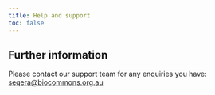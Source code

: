 ```yaml
---
title: Help and support
toc: false
---
```


##  Further information

Please contact our support team for any enquiries you have: <seqera@biocommons.org.au>


